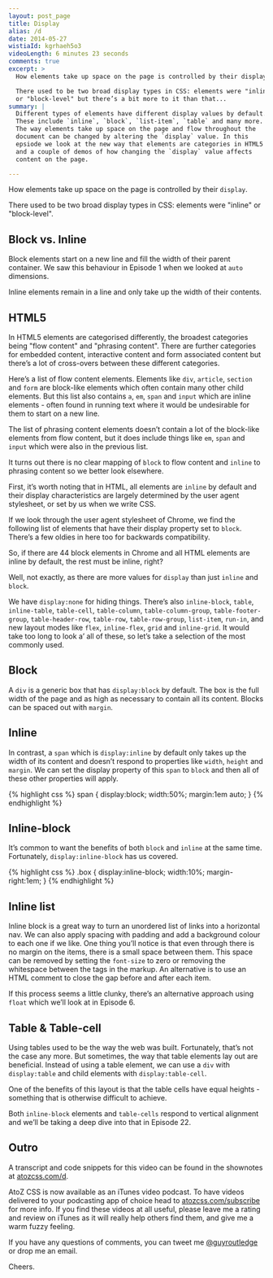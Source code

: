 ```yaml
---
layout: post_page
title: Display
alias: /d
date: 2014-05-27
wistiaId: kgrhaeh5o3
videoLength: 6 minutes 23 seconds
comments: true
excerpt: >
  How elements take up space on the page is controlled by their display.

  There used to be two broad display types in CSS: elements were "inline" 
  or "block-level" but there’s a bit more to it than that...
summary: |
  Different types of elements have different display values by default.
  These include `inline`, `block`, `list-item`, `table` and many more.
  The way elements take up space on the page and flow throughout the
  document can be changed by altering the `display` value. In this
  epsiode we look at the new way that elements are categories in HTML5
  and a couple of demos of how changing the `display` value affects
  content on the page.

---
```


How elements take up space on the page is controlled by their `display`.

There used to be two broad display types in CSS: elements were "inline" 
or "block-level".

## Block vs. Inline

Block elements start on a new line and fill the width of their parent container. 
We saw this behaviour in Episode 1 when we looked at `auto` dimensions.

Inline elements remain in a line and only take up the width of their contents.

## HTML5

In HTML5 elements are categorised differently, the broadest categories
being "flow content" and "phrasing content". There are further
categories for embedded content, interactive content and form associated
content but there’s a lot of cross-overs between these different
categories.

Here’s a list of flow content elements. Elements like `div`, `article`,
`section` and `form` are block-like elements which often contain many
other child elements. But this list also contains `a`, `em`, `span` and
`input` which are inline elements - often found in running text where it
would be undesirable for them to start on a new line.

The list of phrasing content elements doesn’t contain a lot of the
block-like elements from flow content, but it does include things like
`em`, `span` and `input` which were also in the previous list.

It turns out there is no clear mapping of `block` to flow content and
`inline` to phrasing content so we better look elsewhere.

First, it’s worth noting that in HTML, all elements are `inline` by
default and their display characteristics are largely determined by the
user agent stylesheet, or set by us when we write CSS.

If we look through the user agent stylesheet of Chrome, we find the
following list of elements that have their display property set to
`block`. There’s a few oldies in here too for backwards compatibility.

So, if there are 44 block elements in Chrome and all HTML elements are
inline by default, the rest must be inline, right? 

Well, not exactly, as there are more values for `display` than just
`inline` and `block`.

We have `display:none` for hiding things. There’s also `inline-block`,
`table`, `inline-table`, `table-cell`, `table-column`,
`table-column-group`, `table-footer-group`, `table-header-row`,
`table-row`, `table-row-group`, `list-item`, `run-in`, and new layout
modes like `flex`, `inline-flex`, `grid` and `inline-grid`. It would
take too long to look a’ all of these, so let’s take a selection of the
most commonly used.

## Block

A `div` is a generic box that has `display:block` by default. The box is
the full width of the page and as high as necessary to contain all its
content. Blocks can be spaced out with `margin`.

## Inline

In contrast, a `span` which is `display:inline` by default only takes up
the width of its content and doesn’t respond to properties like `width`,
`height` and `margin`.  We can set the display property of this `span` to
`block` and then all of these other properties will apply.

{% highlight css %}
span {
	display:block;
	width:50%;
	margin:1em auto;
}
{% endhighlight %}

## Inline-block

It’s common to want the benefits of both `block` and `inline` at the
same time. Fortunately, `display:inline-block` has us covered.

{% highlight css %}
.box {
	display:inline-block;
	width:10%;
	margin-right:1em;
}
{% endhighlight %}

## Inline list

Inline block is a great way to turn an unordered list of links into
a horizontal nav. We can also apply spacing with padding and add
a background colour to each one if we like. One thing you’ll notice is
that even through there is no margin on the items, there is a small
space between them. This space can be removed by setting the `font-size`
to zero or removing the whitespace between the tags in the markup. An
alternative is to use an HTML comment to close the gap before and after
each item.

If this process seems a little clunky, there’s an alternative approach 
using `float` which we’ll look at in Episode 6.

## Table & Table-cell

Using tables used to be the way the web was built. Fortunately, that’s
not the case any more. But sometimes, the way that table elements lay
out are beneficial. Instead of using a table element, we can use a `div`
with `display:table` and child elements with `display:table-cell`.

One of the benefits of this layout is that the table cells have equal
heights - something that is otherwise difficult to achieve.

Both `inline-block` elements and `table-cells` respond to vertical
alignment and we’ll be taking a deep dive into that in Episode 22.

## Outro

A transcript and code snippets for this video can be found in the
shownotes at [atozcss.com/d](http://www.atozcss.com/d).

AtoZ CSS is now available as an iTunes video podcast. To have videos
delivered to your podcasting app of choice head to 
[atozcss.com/subscribe](http://www.atozcss.com/subscribe) for more info.
If you find these videos at all useful, please leave me a rating and
review on iTunes as it will really help others find them, and give me
a warm fuzzy feeling.

If you have any questions of comments, you can tweet me
[@guyroutledge](http://www.twitter.com/guyroutledge) or
drop me an email.

Cheers.
